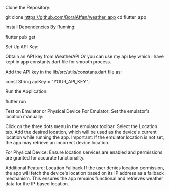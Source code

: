 Clone the Repository:

git clone https://github.com/BoralAffan/weather_app
cd flutter_app

Install Dependencies By Running:

flutter pub get

Set Up API Key:

Obtain an API key from WeatherAPI Or you can use my api key which i have kept in app constants.dart file for smooth process.

Add the API key in the lib/src/utils/constans.dart file as:

const String apiKey = "YOUR_API_KEY";

Run the Application:

flutter run

Test on Emulator or Physical Device
For Emulator:
Set the emulator's location manually:

Click on the three dots menu in the emulator toolbar.
Select the Location tab.
Add the desired location, which will be used as the device's current location while running the app.
Important: If the emulator location is not set, the app may retrieve an incorrect device location.

For Physical Device:
Ensure location services are enabled and permissions are granted for accurate functionality.

Additional Feature: Location Fallback
If the user denies location permission, the app will fetch the device's location based on its IP address as a fallback mechanism.
This ensures the app remains functional and retrieves weather data for the IP-based location.
